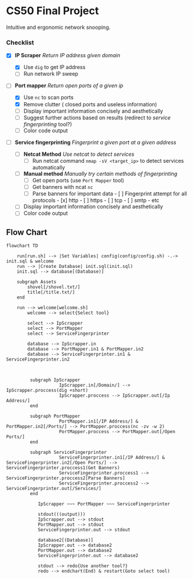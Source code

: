 # CS50 Final Project
Intuitive and ergonomic network snooping.

### Checklist

 - [x] **IP Scraper**
        *Return IP address given domain*
	- [x] Use `dig` to get IP address
	- [ ] Run network IP sweep
 - [ ] **Port mapper**
		 *Return open ports of a given ip*
	- [x] Use `nc` to scan ports
	- [x] Remove clutter ( closed ports and useless information)
	- [ ] Display important information concisely and aesthetically
	- [ ] Suggest further actions based on results (redirect to *service fingerprinting* tool?)
	- [ ] Color code output
 - [ ] **Service fingerprinting**
		 *Fingerprint a given port at a given address*
		 
	- [ ] **Netcat Method**
        *Use netcat to detect services*
        - [ ] Run netcat command `nmap -sV <target_ip>` to detect services automatically
	 
	- [ ] **Manual method**
	 *Manually try certain methods of fingerprinting*
        - [ ] Get open ports (use `Port Mapper` tool)
        - [ ] Get banners with ncat `nc`
        - [ ] Parse banners for important data
								- [ ] Fingerprint attempt for all protocols
																	- [x] http
																	- [ ] https
																	- [ ] tcp
																	- [ ] smtp
																	- etc
	- [ ] Display important information concisely and aesthetically
	- [ ] Color code output

## Flow Chart
```mermaid
flowchart TD

    run[run.sh] --> |Set Variables| config(config/config.sh) -.-> init.sql & welcome
    run --> |Create Database| init.sql(init.sql)
    init.sql --> database[(Database)] 

    subgraph Assets
        shovel[/shovel.txt/]
        title[/title.txt/]
    end

    run --> welcome[welcome.sh]
        welcome --> select{Select tool}

        select --> IpScrapper
        select --> PortMapper
        select --> ServiceFingerprinter

        database --> IpScrapper.in
        database --> PortMapper.in1 & PortMapper.in2
        database --> ServiceFingerprinter.in1 & ServiceFingerprinter.in2



         subgraph IpScrapper
                    IpScrapper.in[/Domain/] --> IpScrapper.proccess(dig +short)
                    IpScrapper.proccess --> IpScrapper.out[/Ip Address/]
         end

         subgraph PortMapper
                    PortMapper.in1[/IP Address/] & PortMapper.in2[/Ports/] --> PortMapper.proccess(nc -zv -w 2)
                    PortMapper.proccess --> PortMapper.out[/Open Ports/]
         end

         subgraph ServiceFingerprinter
                    ServiceFingerprinter.in1[/IP Address/] & ServiceFingerprinter.in2[/Open Ports/] --> ServiceFingerprinter.proccess1(Get Banners)
                    ServiceFingerprinter.proccess1 --> ServiceFingerprinter.proccess2[Parse Banners]
                    ServiceFingerprinter.proccess2 --> ServiceFingerprinter.out[/Services/]
         end
            
            IpScrapper ~~~ PortMapper ~~~ ServiceFingerprinter
                    
            stdout(((output)))
            IpScrapper.out --> stdout
            PortMapper.out --> stdout
            ServiceFingerprinter.out --> stdout

            database2[(Database)]
            IpScrapper.out --> database2
            PortMapper.out --> database2
            ServiceFingerprinter.out --> database2

            stdout --> redo{Use another tool?}
            redo --> endchart(End) & restart(Goto select tool)
```
